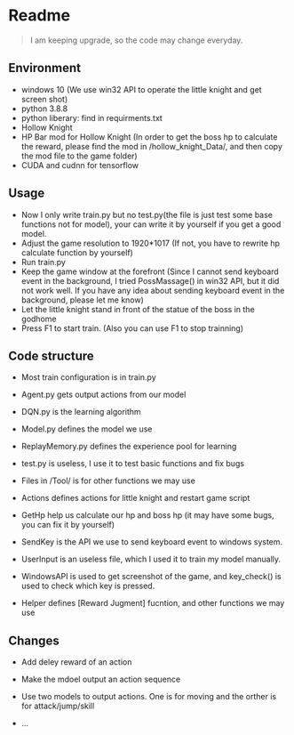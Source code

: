 # Readme
> I am keeping upgrade, so the code may change everyday.

## Environment

- windows 10 (We use win32 API to operate the little knight and get screen shot)
- python 3.8.8
- python liberary: find in requirments.txt
- Hollow Knight
- HP Bar mod for Hollow Knight (In order to get the boss hp to calculate the reward, please find the mod in /hollow_knight_Data/, and then copy the mod file to the game folder)
- CUDA and cudnn for tensorflow

## Usage

- Now I only write train.py but no test.py(the file is just test some base functions not for model), your can write it by yourself if you get a good model.
- Adjust the game resolution to 1920*1017 (If not, you have to rewrite hp calculate function by yourself)
- Run train.py
- Keep the game window at the forefront (Since I cannot send keyboard event in the background, I tried PossMassage() in win32 API, but it did not work well.
                                         If you have any idea about sending keyboard event in the background, please let me know)
- Let the little knight stand in front of the statue of the boss in the godhome
- Press F1 to start train. (Also you can use F1 to stop trainning)


## Code structure
- Most train configuration is in train.py
- Agent.py gets output actions from our model
- DQN.py is the learning algorithm
- Model.py defines the model we use
- ReplayMemory.py defines the experience pool for learning
- test.py is useless, I use it to test basic functions and fix bugs

- Files in /Tool/ is for other functions we may use
- Actions defines actions for little knight and restart game script
- GetHp help us calculate our hp and boss hp (it may have some bugs, you can fix it by yourself)
- SendKey is the API we use to send keyboard event to windows system.
- UserInput is an useless file, which I used it to train my model manually.
- WindowsAPI is used to get screenshot of the game, and key_check() is used to check which key is pressed.
- Helper defines [Reward Jugment] fucntion, and other functions we may use

## Changes

- Add deley reward of an action

- Make the mdoel output an action sequence

- Use two models to output actions. One is for moving and the orther is for attack/jump/skill

- ...
